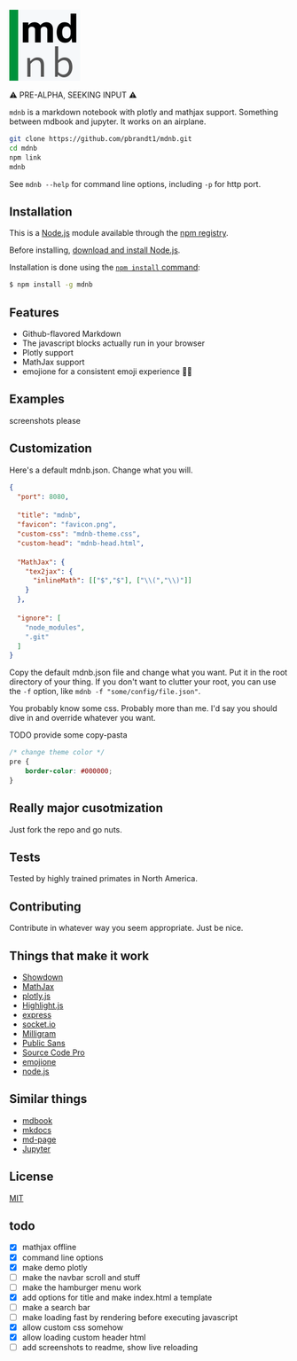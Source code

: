 ![mdnb](static-files/mdnb.png)

:warning: PRE-ALPHA, SEEKING INPUT :warning:

`mdnb` is a markdown notebook with plotly and mathjax support. Something between mdbook and jupyter. It works on an airplane.

```bash
git clone https://github.com/pbrandt1/mdnb.git
cd mdnb
npm link
mdnb
```

See `mdnb --help` for command line options, including `-p` for http port.

## Installation

This is a [Node.js](https://nodejs.org/en/) module available through the [npm registry](https://www.npmjs.com/).

Before installing, [download and install Node.js](https://nodejs.org/en/download/).

Installation is done using the [`npm install` command](https://docs.npmjs.com/getting-started/installing-npm-packages-locally):

```bash
$ npm install -g mdnb
```

## Features

- Github-flavored Markdown
- The javascript blocks actually run in your browser
- Plotly support
- MathJax support
- emojione for a consistent emoji experience :woman_facepalming:

## Examples

screenshots please


## Customization

Here's a default mdnb.json. Change what you will.

```json
{
  "port": 8080,

  "title": "mdnb",
  "favicon": "favicon.png",
  "custom-css": "mdnb-theme.css",
  "custom-head": "mdnb-head.html",

  "MathJax": {
    "tex2jax": {
      "inlineMath": [["$","$"], ["\\(","\\)"]]
    }
  },
  
  "ignore": [
    "node_modules",
    ".git"
  ]
}

```

Copy the default mdnb.json file and change what you want. Put it in the root directory of your thing. If you don't want to clutter your root, you can use the `-f` option, like `mdnb -f "some/config/file.json"`.

You probably know some css. Probably more than me. I'd say you should dive in and override whatever you want.

TODO provide some copy-pasta

```css
/* change theme color */
pre {
    border-color: #000000;
}
```

## Really major cusotmization

Just fork the repo and go nuts.

## Tests

Tested by highly trained primates in North America.

## Contributing

Contribute in whatever way you seem appropriate. Just be nice.

## Things that make it work

- [Showdown](https://github.com/showdownjs/showdown)
- [MathJax](https://github.com/mathjax/MathJax)
- [plotly.js](https://github.com/plotly/plotly.js/)
- [Highlight.js](https://github.com/highlightjs/highlight.js)
- [express](https://github.com/expressjs/express)
- [socket.io](https://github.com/socketio/socket.io)
- [Milligram](https://github.com/milligram/milligram)
- [Public Sans](https://github.com/uswds/public-sans)
- [Source Code Pro](https://github.com/adobe-fonts/source-code-pro)
- [emojione](https://github.com/joypixels/emojione)
- [node.js](https://github.com/nodejs/node)

## Similar things

- [mdbook](https://rust-lang-nursery.github.io/mdBook/)
- [mkdocs](https://www.mkdocs.org/)
- [md-page](https://github.com/oscarmorrison/md-page)
- [Jupyter](https://jupyter.org/)

## License

[MIT](LICENSE)

## todo

- [x] mathjax offline
- [x] command line options
- [x] make demo plotly
- [ ] make the navbar scroll and stuff
- [ ] make the hamburger menu work
- [x] add options for title and make index.html a template
- [ ] make a search bar
- [ ] make loading fast by rendering before executing javascript
- [x] allow custom css somehow
- [x] allow loading custom header html
- [ ] add screenshots to readme, show live reloading
